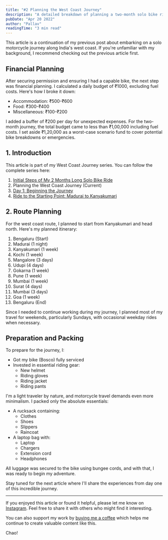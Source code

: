 ```yaml
---
title: "#2 Planning the West Coast Journey"
description: "A detailed breakdown of planning a two-month solo bike ride along India's west coast, covering budget, route planning, and preparation."
pubDate: "Apr 20 2022"
author: "Pallav"
readingTime: "3 min read"
---
```


This article is a continuation of my previous post about embarking on a solo motorcycle journey along India's west coast. If you're unfamiliar with my background, I recommend checking out the previous article first.

## Financial Planning

After securing permission and ensuring I had a capable bike, the next step was financial planning. I calculated a daily budget of ₹1000, excluding fuel costs. Here's how I broke it down:

- Accommodation: ₹500-₹600
- Food: ₹300-₹400
- Miscellaneous: ₹100-₹200

I added a buffer of ₹200 per day for unexpected expenses. For the two-month journey, the total budget came to less than ₹1,00,000 including fuel costs. I set aside ₹1,20,000 as a worst-case scenario fund to cover potential bike breakdowns or emergencies.

## 1. Introduction

This article is part of my West Coast Journey series. You can follow the complete series here:
1. [Initial Steps of My 2 Months Long Solo Bike Ride](/blog/west-coast-journey-begins)
2. Planning the West Coast Journey (Current)
3. [Day 1: Beginning the Journey](/blog/day-1-beginning-the-journey)
4. [Ride to the Starting Point: Madurai to Kanyakumari](/blog/ride-to-starting-point)

## 2. Route Planning

For the west coast route, I planned to start from Kanyakumari and head north. Here's my planned itinerary:

1. Bengaluru (Start)
2. Madurai (1 night)
3. Kanyakumari (1 week)
4. Kochi (1 week)
5. Mangalore (3 days)
6. Udupi (4 days)
7. Gokarna (1 week)
8. Pune (1 week)
9. Mumbai (1 week)
10. Surat (4 days)
11. Mumbai (3 days)
12. Goa (1 week)
13. Bengaluru (End)

Since I needed to continue working during my journey, I planned most of my travel for weekends, particularly Sundays, with occasional weekday rides when necessary.

## Preparation and Packing

To prepare for the journey, I:
- Got my bike (Bosco) fully serviced
- Invested in essential riding gear:
  - New helmet
  - Riding gloves
  - Riding jacket
  - Riding pants

I'm a light traveler by nature, and motorcycle travel demands even more minimalism. I packed only the absolute essentials:

- A rucksack containing:
  - Clothes
  - Shoes
  - Slippers
  - Raincoat
- A laptop bag with:
  - Laptop
  - Chargers
  - Extension cord
  - Headphones

All luggage was secured to the bike using bungee cords, and with that, I was ready to begin my adventure.

Stay tuned for the next article where I'll share the experiences from day one of this incredible journey.

---


If you enjoyed this article or found it helpful, please let me know on [Instagram](https://www.instagram.com/pallav_jha26/). Feel free to share it with others who might find it interesting.

You can also support my work by [buying me a coffee](https://buymeacoffee.com/pallavjha) which helps me continue to create valuable content like this.

Chao!